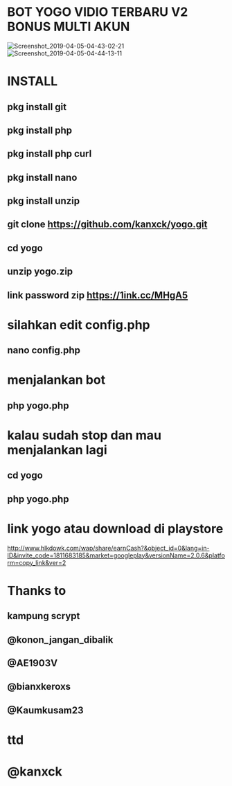 # BOT YOGO VIDIO TERBARU V2 BONUS MULTI AKUN


![Screenshot_2019-04-05-04-43-02-21](https://user-images.githubusercontent.com/46498863/55592498-cbda3e80-5762-11e9-9202-23ebb842da51.png)
![Screenshot_2019-04-05-04-44-13-11](https://user-images.githubusercontent.com/46498863/55592499-cc72d500-5762-11e9-8c3a-7af59da113c1.png)


# INSTALL

## pkg install git

## pkg install php

## pkg install php curl

## pkg install nano

## pkg install unzip


## git clone https://github.com/kanxck/yogo.git

## cd yogo

## unzip yogo.zip

## link password zip https://1ink.cc/MHgA5

# silahkan edit config.php

## nano config.php

# menjalankan bot

## php yogo.php

# kalau sudah stop dan mau menjalankan lagi

## cd yogo

## php yogo.php


# link yogo atau download di playstore


http://www.hlkdowk.com/wap/share/earnCash?&object_id=0&lang=in-ID&invite_code=1811683185&market=googleplay&versionName=2.0.6&platform=copy_link&ver=2


# Thanks to

##  kampung scrypt

##  @konon_jangan_dibalik

##  @AE1903V

##  @bianxkeroxs

##  @Kaumkusam23


# ttd

# @kanxck
